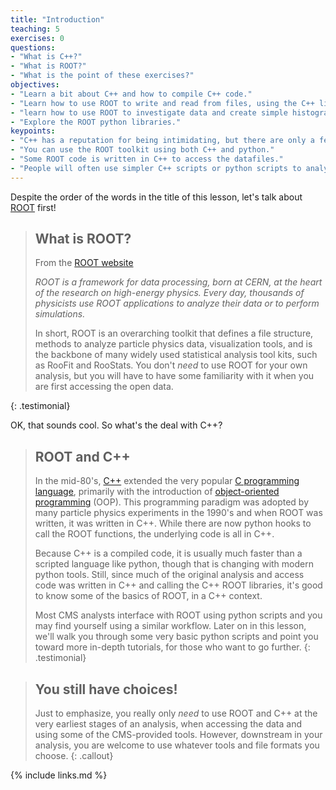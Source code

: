 ```yaml
---
title: "Introduction"
teaching: 5
exercises: 0
questions:
- "What is C++?"
- "What is ROOT?"
- "What is the point of these exercises?"
objectives:
- "Learn a bit about C++ and how to compile C++ code."
- "Learn how to use ROOT to write and read from files, using the C++ libraries."
- "learn how to use ROOT to investigate data and create simple histograms"
- "Explore the ROOT python libraries."
keypoints:
- "C++ has a reputation for being intimidating, but there are only a few things you need to learn to edit the open data code for your own uses."
- "You can use the ROOT toolkit using both C++ and python."
- "Some ROOT code is written in C++ to access the datafiles."
- "People will often use simpler C++ scripts or python scripts to analyze reduced datasets."
---
```


Despite the order of the words in the title of this lesson, let's talk about [ROOT](https://root.cern/) first!

> ## What is ROOT?
>
> From the [ROOT website](https://root.cern/)
>
> *ROOT is a framework for data processing, born at CERN, at the heart of the research on high-energy physics. Every day, thousands of physicists use ROOT applications to analyze their data or to perform simulations.*
>
> In short, ROOT is an overarching toolkit that defines a file structure, methods to analyze particle physics
> data, visualization tools, and is the backbone of many widely used statistical analysis tool kits,
> such as RooFit and RooStats. You don't *need* to use ROOT for your own analysis, but you will have to have
> some familiarity with it when you are first accessing the open data.
>
{: .testimonial}

OK, that sounds cool. So what's the deal with C++?

> ## ROOT and C++
>
> In the mid-80's, [C++](https://en.wikipedia.org/wiki/C%2B%2B) extended the very popular [C programming language](https://en.wikipedia.org/wiki/C_(programming_language)),
> primarily with the introduction of [object-oriented programming](https://en.wikipedia.org/wiki/Object-oriented_programming) (OOP).
> This programming paradigm was adopted by many particle physics experiments in the 1990's and when ROOT was written,
> it was written in C++. While there are now python hooks to call the ROOT functions, the underlying code is all in C++.
>
> Because C++ is a compiled code, it is usually much faster than a scripted language like python, though that is
> changing with modern python tools. Still, since much of the original analysis and access code was written in C++
> and calling the C++ ROOT libraries, it's good to know some of the basics of ROOT, in a C++ context.
>
> Most CMS analysts interface with ROOT using python scripts and you may find yourself using a similar workflow.
> Later on in this lesson, we'll walk you through some very basic python scripts and point you toward more in-depth
> tutorials, for those who want to go further.
{: .testimonial}

> ## You still have choices!
>
> Just to emphasize, you really only *need* to use ROOT and C++ at the very earliest stages of an analysis, when
> accessing the data and using some of the CMS-provided tools. However, downstream in your analysis, you are
> welcome to use whatever tools and file formats you choose.
{: .callout}

{% include links.md %}
